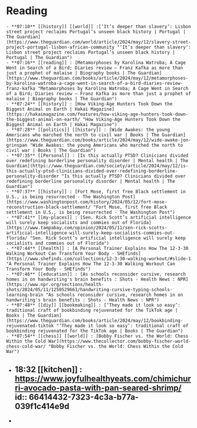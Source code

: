 # Reading
	- **07:10** [[history]] [[world]] :[‘It’s deeper than slavery’: Lisbon street project reclaims Portugal’s unseen black history | Portugal | The Guardian](https://www.theguardian.com/world/article/2024/may/12/slavery-street-project-portugal-lisbon-african-community "‘It’s deeper than slavery’: Lisbon street project reclaims Portugal’s unseen black history | Portugal | The Guardian")
	- **07:16** [[reading]] : [Metamorphoses by Karolina Watroba; A Cage Went in Search of a Bird; Diaries review – Franz Kafka as more than just a prophet of malaise | Biography books | The Guardian](https://www.theguardian.com/books/article/2024/may/12/metamorphoses-by-karolina-watroba-a-cage-went-in-search-of-a-bird-diaries-review-franz-kafka "Metamorphoses by Karolina Watroba; A Cage Went in Search of a Bird; Diaries review – Franz Kafka as more than just a prophet of malaise | Biography books | The Guardian")
	- **07:24** [[history]] : [How Viking-Age Hunters Took Down the Biggest Animal on Earth | Hakai Magazine](https://hakaimagazine.com/features/how-viking-age-hunters-took-down-the-biggest-animal-on-earth/ "How Viking-Age Hunters Took Down the Biggest Animal on Earth | Hakai Magazine")
	- **07:28** [[politics]] [[history]] : [Wide Awakes: the young Americans who marched the north to civil war | Books | The Guardian](https://www.theguardian.com/books/article/2024/may/12/wide-awake-jon-grinspan "Wide Awakes: the young Americans who marched the north to civil war | Books | The Guardian")
	- **07:35** [[Personal]] : [Is this actually PTSD? Clinicians divided over redefining borderline personality disorder | Mental health | The Guardian](https://www.theguardian.com/society/article/2024/may/12/is-this-actually-ptsd-clinicians-divided-over-redefining-borderline-personality-disorder "Is this actually PTSD? Clinicians divided over redefining borderline personality disorder | Mental health | The Guardian")
	- **07:37** [[history]] : [Fort Mose, first free Black settlement in U.S., is being resurrected - The Washington Post](https://www.washingtonpost.com/history/2024/05/12/fort-mose-reconstruction-black-settlement/ "Fort Mose, first free Black settlement in U.S., is being resurrected - The Washington Post")
	- **07:41** [[my-places]] : [Sen. Rick Scott’s artificial intelligence will surely keep socialists and commies out of Florida](https://www.tampabay.com/opinion/2024/05/11/sen-rick-scotts-artificial-intelligence-will-surely-keep-socialists-commies-out-florida/ "Sen. Rick Scott’s artificial intelligence will surely keep socialists and commies out of Florida")
	- **07:44** [[health]] : [A Personal Trainer Explains How The 12-3-30 Walking Workout Can Transform Your Body - SHEfinds](https://www.shefinds.com/collections/12-3-30-walking-workout/#slide-1 "A Personal Trainer Explains How The 12-3-30 Walking Workout Can Transform Your Body - SHEfinds")
	- **07:46** [[education]] : [As schools reconsider cursive, research homes in on handwriting's brain benefits : Shots - Health News : NPR](https://www.npr.org/sections/health-shots/2024/05/11/1250529661/handwriting-cursive-typing-schools-learning-brain "As schools reconsider cursive, research homes in on handwriting's brain benefits : Shots - Health News : NPR")
	- **07:48** [[diy]] [[bookmaking]] : [‘They made it look so easy’: traditional craft of bookbinding rejuvenated for the TikTok age | Books | The Guardian](https://www.theguardian.com/books/article/2024/may/12/bookbinding-rejuvenated-tiktok "‘They made it look so easy’: traditional craft of bookbinding rejuvenated for the TikTok age | Books | The Guardian")
	- **07:54** [[chess]] [[world]] : [Bobby Fischer vs. the World: Chess Within the Cold War](https://www.thecollector.com/bobby-fischer-world-chess-cold-war/ "Bobby Fischer vs. the World: Chess Within the Cold War")
- **18:32** [[kitchen]] :  https://www.joyfulhealthyeats.com/chimichurri-avocado-pasta-with-pan-seared-shrimp/
  id:: 66414432-7323-4c3a-b77a-039f1c414e9d
	-
-